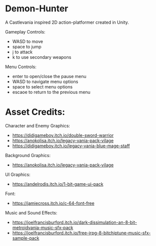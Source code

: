 # Demon-Hunter
A Castlevania inspired 2D action-platformer created in Unity.

Gameplay Controls:
- WASD to move
- space to jump
- j to attack
- k to use secondary weapons

Menu Controls:
- enter to open/close the pause menu
- WASD to navigate menu options
- space to select menu options
- escaoe to return to the previous menu

# Asset Credits:
Character and Enemy Graphics:
- https://didigameboy.itch.io/double-sword-warrior
- https://anokolisa.itch.io/legacy-vania-pack-vilage
- https://didigameboy.itch.io/legacy-vania-blue-mage-staff

Background Graphics:
- https://anokolisa.itch.io/legacy-vania-pack-vilage

UI Graphics:
- https://andelrodis.itch.io/1-bit-game-ui-pack

Font:
- https://jamiecross.itch.io/c-64-font-free

Music and Sound Effects:
- https://joelfrancisburford.itch.io/dark-dissimulation-an-8-bit-metroidvania-music-sfx-pack
- https://joelfrancisburford.itch.io/free-jrpg-8-bitchiptune-music-sfx-sample-pack
